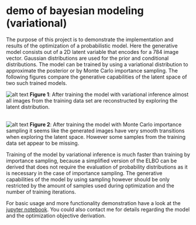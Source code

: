 # demo of bayesian modeling (variational)
The purpose of this project is to demonstrate the implementation and results of the optimization of a probabilistic model. Here the generative model
consists out of a 2D latent variable that encodes for a 784 image vector. Gaussian distributions are used for the prior and conditional distributions.
The model can be trained by using a variational distribution to approximate the posterior or by Monte Carlo importance sampling. The following figures
compare the generative capabilities of the latent space of two such trained models.

![alt text](https://raw.githubusercontent.com/jgwiese/prob_model_variational/main/.msc/vi.png "Generative Capabilities of the latent space after training by VI")
**Figure 1**: After training the model with variational inference almost all images from the training data set are reconstructed by exploring the latent distribution.
<br>
<br>

![alt text](https://raw.githubusercontent.com/jgwiese/prob_model_variational/main/.msc/sampling.png "Generative Capabilities of the latent space after training by Sampling")
**Figure 2**: After training the model with Monte Carlo importance sampling it seems like the generated images have very smooth transitions when exploring the latent space.
However some samples from the training data set appear to be missing.

Training of the model by variational inference is much faster than training by importance sampling, because a simplified version of the ELBO can be derived 
that does not require the evaluation of probability distributions as it is necessary in the case of importance sampling. The generative capabilities of the model by using sampling
however should be only restricted by the amount of samples used during optimization and the number of training iterations.

For basic usage and more functionality demonstration have a look at the 
[jupyter notebook](https://github.com/jgwiese/prob_model_variational/blob/main/image_learning.ipynb).
You could also contact me for details regarding the model and the optimization objective derivation. 
